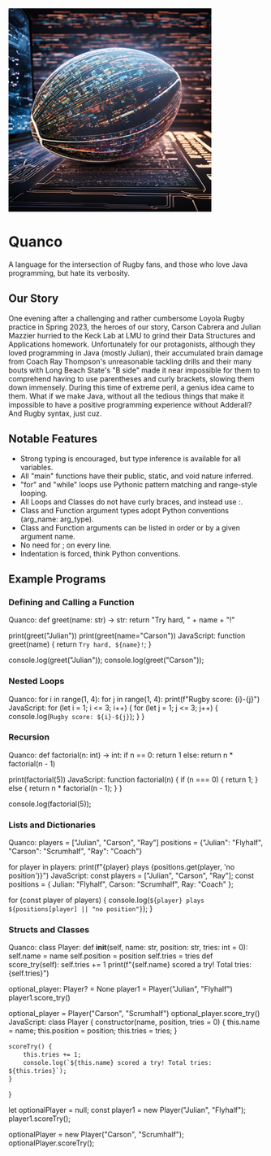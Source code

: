 <img src="https://github.com/c44rson/Quanco/blob/main/docs/QuancoLogo.png" alt="Quanco Logo" width="400" height="400">

# Quanco
A language for the intersection of Rugby fans, and those who love Java programming, but hate its verbosity.

## Our Story
One evening after a challenging and rather cumbersome Loyola Rugby practice in Spring 2023, the heroes of our story, Carson Cabrera and Julian Mazzier hurried to the Keck Lab at LMU to grind their Data Structures and Applications homework. Unfortunately for our protagonists, although they loved programming in Java (mostly Julian), their accumulated brain damage from Coach Ray Thompson's unreasonable tackling drills and their many bouts with Long Beach State's "B side" made it near impossible for them to comprehend having to use parentheses and curly brackets, slowing them down immensely. During this time of extreme peril, a genius idea came to them. What if we make Java, without all the tedious things that make it impossible to have a positive programming experience without Adderall? And Rugby syntax, just cuz.

## Notable Features
* Strong typing is encouraged, but type inference is available for all variables.
* All "main" functions have their public, static, and void nature inferred.
* "for" and "while" loops use Pythonic pattern matching and range-style looping.
* All Loops and Classes do not have curly braces, and instead use :.
* Class and Function argument types adopt Python conventions (arg_name: arg_type).
* Class and Function arguments can be listed in order or by a given argument name.
* No need for ; on every line.
* Indentation is forced, think Python conventions.

## Example Programs
### Defining and Calling a Function
Quanco:
def greet(name: str) -> str:
    return "Try hard, " + name + "!"

print(greet("Julian"))
print(greet(name="Carson"))
JavaScript:
function greet(name) {
    return `Try hard, ${name}!`;
}

console.log(greet("Julian"));
console.log(greet("Carson"));
### Nested Loops
Quanco:
for i in range(1, 4):
    for j in range(1, 4):
        print(f"Rugby score: {i}-{j}")
JavaScript:
for (let i = 1; i <= 3; i++) {
    for (let j = 1; j <= 3; j++) {
        console.log(`Rugby score: ${i}-${j}`);
    }
}
### Recursion
Quanco:
def factorial(n: int) -> int:
    if n == 0:
        return 1
    else:
        return n * factorial(n - 1)

print(factorial(5))
JavaScript:
function factorial(n) {
    if (n === 0) {
        return 1;
    } else {
        return n * factorial(n - 1);
    }
}

console.log(factorial(5));
### Lists and Dictionaries
Quanco:
players = ["Julian", "Carson", "Ray"]
positions = {"Julian": "Flyhalf", "Carson": "Scrumhalf", "Ray": "Coach"}

for player in players:
    print(f"{player} plays {positions.get(player, 'no position')}")
JavaScript:
const players = ["Julian", "Carson", "Ray"];
const positions = { Julian: "Flyhalf", Carson: "Scrumhalf", Ray: "Coach" };

for (const player of players) {
    console.log(`${player} plays ${positions[player] || "no position"}`);
}
### Structs and Classes
Quanco:
class Player:
    def __init__(self, name: str, position: str, tries: int = 0):
        self.name = name
        self.position = position
        self.tries = tries
    def score_try(self):
        self.tries += 1
        print(f"{self.name} scored a try! Total tries: {self.tries}")

optional_player: Player? = None
player1 = Player("Julian", "Flyhalf")
player1.score_try()

optional_player = Player("Carson", "Scrumhalf")
optional_player.score_try()
JavaScript:
class Player {
    constructor(name, position, tries = 0) {
        this.name = name;
        this.position = position;
        this.tries = tries;
    }
    
    scoreTry() {
        this.tries += 1;
        console.log(`${this.name} scored a try! Total tries: ${this.tries}`);
    }
}

let optionalPlayer = null;
const player1 = new Player("Julian", "Flyhalf");
player1.scoreTry();

optionalPlayer = new Player("Carson", "Scrumhalf");
optionalPlayer.scoreTry();
